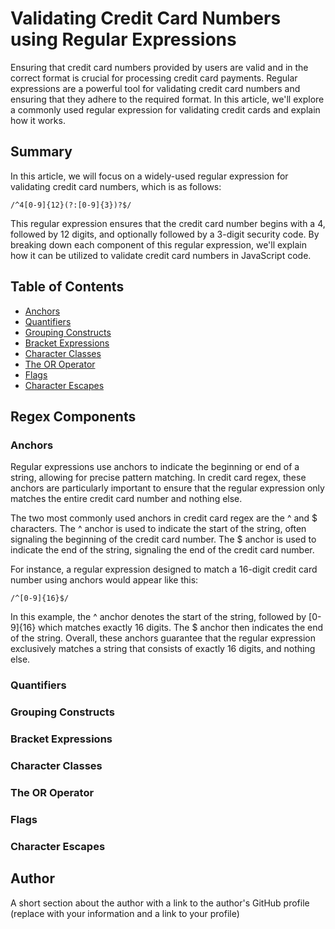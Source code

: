 # Validating Credit Card Numbers using Regular Expressions

Ensuring that credit card numbers provided by users are valid and in the correct format is crucial for processing credit card payments. Regular expressions are a powerful tool for validating credit card numbers and ensuring that they adhere to the required format. In this article, we'll explore a commonly used regular expression for validating credit cards and explain how it works.
## Summary

In this article, we will focus on a widely-used regular expression for validating credit card numbers, which is as follows:
```
/^4[0-9]{12}(?:[0-9]{3})?$/

```
This regular expression ensures that the credit card number begins with a 4, followed by 12 digits, and optionally followed by a 3-digit security code. By breaking down each component of this regular expression, we'll explain how it can be utilized to validate credit card numbers in JavaScript code.

## Table of Contents

- [Anchors](#anchors)
- [Quantifiers](#quantifiers)
- [Grouping Constructs](#grouping-constructs)
- [Bracket Expressions](#bracket-expressions)
- [Character Classes](#character-classes)
- [The OR Operator](#the-or-operator)
- [Flags](#flags)
- [Character Escapes](#character-escapes)

## Regex Components

### Anchors
Regular expressions use anchors to indicate the beginning or end of a string, allowing for precise pattern matching. In credit card regex, these anchors are particularly important to ensure that the regular expression only matches the entire credit card number and nothing else.

The two most commonly used anchors in credit card regex are the ^ and $ characters. The ^ anchor is used to indicate the start of the string, often signaling the beginning of the credit card number. The $ anchor is used to indicate the end of the string, signaling the end of the credit card number.

For instance, a regular expression designed to match a 16-digit credit card number using anchors would appear like this:

```
/^[0-9]{16}$/

```
In this example, the ^ anchor denotes the start of the string, followed by [0-9]{16} which matches exactly 16 digits. The $ anchor then indicates the end of the string. Overall, these anchors guarantee that the regular expression exclusively matches a string that consists of exactly 16 digits, and nothing else.

### Quantifiers

### Grouping Constructs

### Bracket Expressions

### Character Classes

### The OR Operator

### Flags

### Character Escapes

## Author

A short section about the author with a link to the author's GitHub profile (replace with your information and a link to your profile)

